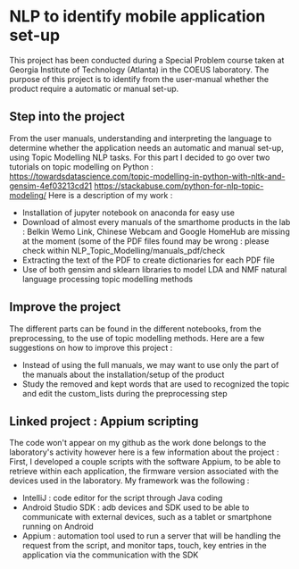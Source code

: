 # NLP to identify mobile application set-up
This project has been conducted during a Special Problem course taken at Georgia Institute of Technology (Atlanta) in the COEUS laboratory. 
The purpose of this project is to identify from the user-manual whether the product require a automatic or manual set-up. 

## Step into the project
From the user manuals, understanding and interpreting the language to determine whether the 
application needs an automatic and manual set-up, using Topic Modelling NLP tasks.
For this part I decided to go over two tutorials on topic modelling on Python : 
https://towardsdatascience.com/topic-modelling-in-python-with-nltk-and-gensim-4ef03213cd21
https://stackabuse.com/python-for-nlp-topic-modeling/
Here is a description of my work : 
- Installation of jupyter notebook on anaconda for easy use
- Download of almost every manuals of the smarthome products in the lab : Belkin Wemo Link, Chinese Webcam and Google HomeHub are
missing at the moment (some of the PDF files found may be wrong : please check within NLP_Topic_Modelling/manuals_pdf/check
- Extracting the text of the PDF to create dictionaries for each PDF file
- Use of both gensim and sklearn libraries to model LDA and NMF natural language processing topic modelling methods

## Improve the project
The different parts can be found in the different notebooks, from the preprocessing, to the use of topic modelling methods.
Here are a few suggestions on how to improve this project : 
- Instead of using the full manuals, we may want to use only the part of the manuals about the installation/setup of the product
- Study the removed and kept words that are used to recognized the topic and edit the custom_lists during the preprocessing step

## Linked project : Appium scripting
The code won't appear on my github as the work done belongs to the laboratory's activity however here is a few information about the project : 
First, I developed a couple scripts with the software Appium, to be able to retrieve within each application, the 
firmware version associated with the devices used in the laboratory. My framework was the following : 
- IntelliJ : code editor for the script through Java coding
- Android Studio SDK : adb devices and SDK used to be able to communicate with external devices, 
such as a tablet or smartphone running on Android
- Appium : automation tool used to run a server that will be handling the request from the script, 
and monitor taps, touch, key entries in the application via the communication with the SDK